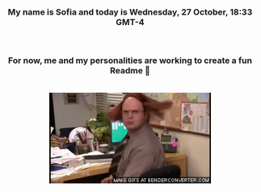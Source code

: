 


<div align="center">
<h3 >My name is Sofia and today is Wednesday, 27 October, 18:33 GMT-4</h3><br>
<h3 >For now, me and my personalities are working to create a fun Readme 👋
</h3><br>
<img src='img/dwight.gif' alt='working...'/>
</div>
